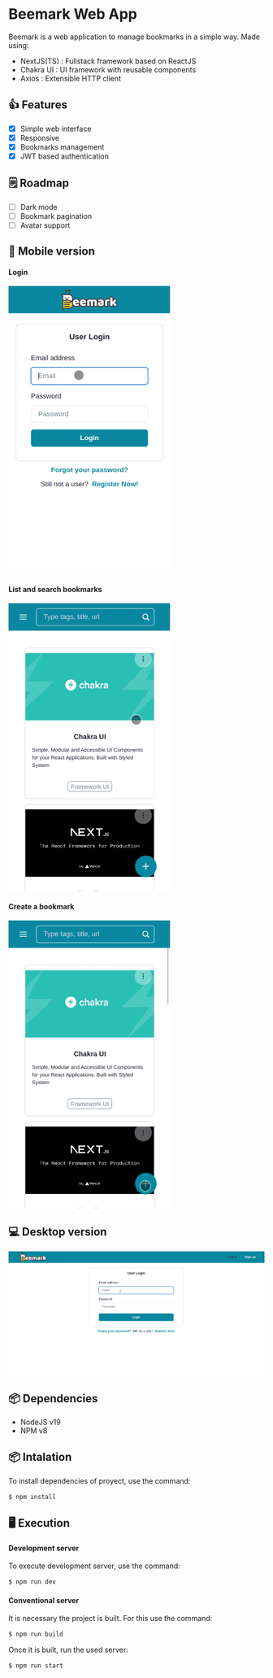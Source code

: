 # Beemark Web App

Beemark is a web application to manage bookmarks in a simple way.
Made using:

- NextJS(TS) : Fullstack framework based on ReactJS
- Chakra UI : UI framework with reusable components
- Axios : Extensible HTTP client

## 👍 Features

- [x] Simple web interface
- [x] Responsive
- [x] Bookmarks management
- [x] JWT based authentication

## 🗒 Roadmap

- [ ] Dark mode
- [ ] Bookmark pagination
- [ ] Avatar support

## 📱 Mobile version

#### Login

![](./docs/login.gif)

#### List and search bookmarks

![](./docs/list-and-search.gif)

#### Create a bookmark

![](./docs/create.gif)

## 💻 Desktop version

![](./docs/desktop.gif)

## 📦 Dependencies

- NodeJS v19
- NPM v8

## 📦 Intalation

To install dependencies of proyect, use the command:

```bash
$ npm install
```

## 🖥 Execution

#### Development server

To execute development server, use the command:

```bash
$ npm run dev
```

#### Conventional server

It is necessary the project is built.
For this use the command:

```bash
$ npm run build
```

Once it is built, run the used server:

```bash
$ npm run start
```
